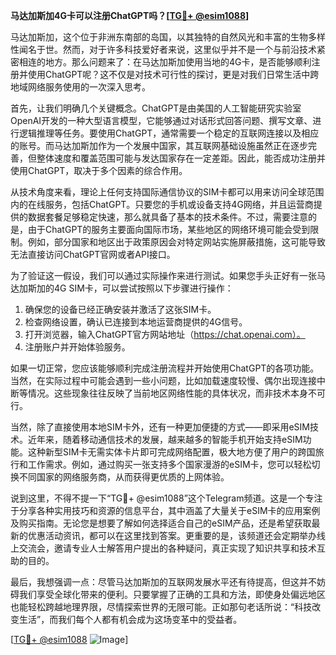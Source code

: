 **马达加斯加4G卡可以注册ChatGPT吗？[[TG💪+ @esim1088](https://t.me/s/esim1088)]**

马达加斯加，这个位于非洲东南部的岛国，以其独特的自然风光和丰富的生物多样性闻名于世。然而，对于许多科技爱好者来说，这里似乎并不是一个与前沿技术紧密相连的地方。那么问题来了：在马达加斯加使用当地的4G卡，是否能够顺利注册并使用ChatGPT呢？这不仅是对技术可行性的探讨，更是对我们日常生活中跨地域网络服务使用的一次深入思考。

首先，让我们明确几个关键概念。ChatGPT是由美国的人工智能研究实验室OpenAI开发的一种大型语言模型，它能够通过对话形式回答问题、撰写文章、进行逻辑推理等任务。要使用ChatGPT，通常需要一个稳定的互联网连接以及相应的账号。而马达加斯加作为一个发展中国家，其互联网基础设施虽然正在逐步完善，但整体速度和覆盖范围可能与发达国家存在一定差距。因此，能否成功注册并使用ChatGPT，取决于多个因素的综合作用。

从技术角度来看，理论上任何支持国际通信协议的SIM卡都可以用来访问全球范围内的在线服务，包括ChatGPT。只要您的手机或设备支持4G网络，并且运营商提供的数据套餐足够稳定快速，那么就具备了基本的技术条件。不过，需要注意的是，由于ChatGPT的服务主要面向国际市场，某些地区的网络环境可能会受到限制。例如，部分国家和地区出于政策原因会对特定网站实施屏蔽措施，这可能导致无法直接访问ChatGPT官网或者API接口。

为了验证这一假设，我们可以通过实际操作来进行测试。如果您手头正好有一张马达加斯加的4G SIM卡，可以尝试按照以下步骤进行操作：

1. 确保您的设备已经正确安装并激活了这张SIM卡。
2. 检查网络设置，确认已连接到本地运营商提供的4G信号。
3. 打开浏览器，输入ChatGPT官方网站地址（https://chat.openai.com）。
4. 注册账户并开始体验服务。

如果一切正常，您应该能够顺利完成注册流程并开始使用ChatGPT的各项功能。当然，在实际过程中可能会遇到一些小问题，比如加载速度较慢、偶尔出现连接中断等情况。这些现象往往反映了当前地区网络性能的具体状况，而非技术本身不可行。

当然，除了直接使用本地SIM卡外，还有一种更加便捷的方式——即采用eSIM技术。近年来，随着移动通信技术的发展，越来越多的智能手机开始支持eSIM功能。这种新型SIM卡无需实体卡片即可完成网络配置，极大地方便了用户的跨国旅行和工作需求。例如，通过购买一张支持多个国家漫游的eSIM卡，您可以轻松切换不同国家的网络服务商，从而获得更优质的上网体验。

说到这里，不得不提一下“TG💪+ @esim1088”这个Telegram频道。这是一个专注于分享各种实用技巧和资源的信息平台，其中涵盖了大量关于eSIM卡的应用案例及购买指南。无论您是想要了解如何选择适合自己的eSIM产品，还是希望获取最新的优惠活动资讯，都可以在这里找到答案。更重要的是，该频道还会定期举办线上交流会，邀请专业人士解答用户提出的各种疑问，真正实现了知识共享和技术互助的目的。

最后，我想强调一点：尽管马达加斯加的互联网发展水平还有待提高，但这并不妨碍我们享受全球化带来的便利。只要掌握了正确的工具和方法，即使身处偏远地区也能轻松跨越地理界限，尽情探索世界的无限可能。正如那句老话所说：“科技改变生活”，而我们每个人都有机会成为这场变革中的受益者。

[[TG💪+ @esim1088](https://t.me/s/esim1088) ![Image](https://i.postimg.cc/4NQfJmqS/Snipaste-2025-05-13-00-14-12.png)]